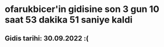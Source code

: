 # ofarukbicer'in gidisine son 3 gun 10 saat 53 dakika 51 saniye kaldi

## Gidis tarihi: 30.09.2022 :(
